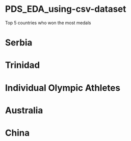# PDS_EDA_using-csv-dataset

Top 5 countries who won the most medals

# Serbia
# Trinidad
# Individual Olympic Athletes
# Australia
# China
